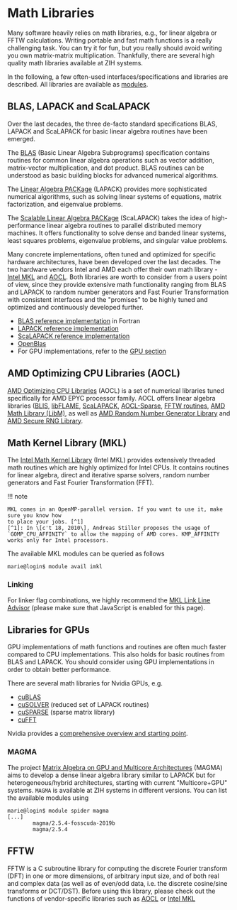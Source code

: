 # Math Libraries

Many software heavily relies on math libraries, e.g., for linear algebra or FFTW calculations.
Writing portable and fast math functions is a really challenging task. You can try it for fun, but you
really should avoid writing you own matrix-matrix multiplication. Thankfully, there are several
high quality math libraries available at ZIH systems.

In the following, a few often-used interfaces/specifications and libraries are described. All
libraries are available as [modules](modules.md).

## BLAS, LAPACK and ScaLAPACK

Over the last decades, the three de-facto standard specifications BLAS, LAPACK and ScaLAPACK for
basic linear algebra routines have been emerged.

The [BLAS](https://www.netlib.org/blas/) (Basic Linear Algebra Subprograms) specification contains routines
for common linear algebra operations such as vector addition, matrix-vector multiplication, and dot
product. BLAS routines can be understood as basic building blocks for advanced numerical algorithms.

The [Linear Algebra PACKage](https://www.netlib.org/lapack/) (LAPACK) provides more
sophisticated numerical algorithms, such as solving linear systems of equations, matrix
factorization, and eigenvalue problems.

<!--With [libFlame](#amd-optimizing-cpu-libraries-aocl) and [MKL](#math-kernel-library-mkl) there are-->
<!--two highly optimised LAPACK implementations aiming for AMD and Intel architecture, respectively.-->

The [Scalable Linear Algebra PACKage](https://www.netlib.org/scalapack) (ScaLAPACK) takes the
idea of high-performance linear algebra routines to parallel distributed memory machines. It offers
functionality to solve dense and banded linear systems, least squares problems, eigenvalue
problems, and singular value problems.

<!--There is also an [optimized implementation](https://developer.amd.com/amd-aocl/scalapack/) addressing-->
<!--AMD architectures.-->

Many concrete implementations, often tuned and optimized for specific hardware architectures, have
been developed over the last decades. The two hardware vendors Intel and AMD each offer their own math
library - [Intel MKL](#math-kernel-library-mkl) and [AOCL](#amd-optimizing-cpu-libraries-aocl).
Both libraries are worth to consider from a users point of view, since they provide extensive math
functionality ranging from BLAS and LAPACK to random number generators and Fast Fourier
Transformation with consistent interfaces and the "promises" to be highly tuned and optimized and
continuously developed further.

- [BLAS reference implementation](https://www.netlib.org/blas/) in Fortran
- [LAPACK reference implementation](https://www.netlib.org/lapack/)
- [ScaLAPACK reference implementation](https://www.netlib.org/scalapack/)
- [OpenBlas](http://www.openblas.net)
- For GPU implementations, refer to the [GPU section](#libraries-for-gpus)

## AMD Optimizing CPU Libraries (AOCL)

[AMD Optimizing CPU Libraries](https://developer.amd.com/amd-aocl/) (AOCL) is a set of numerical
libraries tuned specifically for AMD EPYC processor family. AOCL offers linear algebra libraries
([BLIS](https://developer.amd.com/amd-cpu-libraries/blas-library/),
 [libFLAME](https://developer.amd.com/amd-cpu-libraries/blas-library/#libflame),
 [ScaLAPACK](https://developer.amd.com/amd-aocl/scalapack/),
 [AOCL-Sparse](https://developer.amd.com/amd-aocl/aocl-sparse/),
 [FFTW routines](https://developer.amd.com/amd-aocl/fftw/),
 [AMD Math Library (LibM)](https://developer.amd.com/amd-cpu-libraries/amd-math-library-libm/),
 as well as
 [AMD Random Number Generator Library](https://developer.amd.com/amd-cpu-libraries/rng-library/)
 and
 [AMD Secure RNG Library](https://developer.amd.com/amd-cpu-libraries/rng-library/#securerng).

## Math Kernel Library (MKL)

The
[Intel Math Kernel Library](https://software.intel.com/content/www/us/en/develop/documentation/get-started-with-mkl-for-dpcpp/top.html)
(Intel MKL) provides extensively threaded math routines which are highly optimized for Intel CPUs.
It contains routines for linear algebra, direct and iterative sparse solvers, random number
generators and Fast Fourier Transformation (FFT).

!!! note

    MKL comes in an OpenMP-parallel version. If you want to use it, make sure you know how
    to place your jobs. [^1]
    [^1]: In \[c't 18, 2010\], Andreas Stiller proposes the usage of
    `GOMP_CPU_AFFINITY` to allow the mapping of AMD cores. KMP_AFFINITY works only for Intel processors.

The available MKL modules can be queried as follows

```console
marie@login$ module avail imkl
```

### Linking

For linker flag combinations, we highly recommend the
[MKL Link Line Advisor](http://software.intel.com/en-us/articles/intel-mkl-link-line-advisor/)
(please make sure that JavaScript is enabled for this page).

## Libraries for GPUs

GPU implementations of math functions and routines are often much faster compared to CPU
implementations. This also holds for basic routines from BLAS and LAPACK. You should consider using
GPU implementations in order to obtain better performance.

There are several math libraries for Nvidia GPUs, e.g.

- [cuBLAS](https://docs.nvidia.com/cuda/cublas/index.html)
- [cuSOLVER](https://developer.nvidia.com/cusolver) (reduced set of LAPACK routines)
- [cuSPARSE](https://developer.nvidia.com/cusparse) (sparse matrix library)
- [cuFFT](https://developer.nvidia.com/cufft)

Nvidia provides a
[comprehensive overview and starting point](https://developer.nvidia.com/gpu-accelerated-libraries#linear-algebra).

### MAGMA

The project [Matrix Algebra on GPU and Multicore Architectures](http://icl.cs.utk.edu/magma/) (MAGMA)
aims to develop a dense linear algebra library similar to LAPACK but for heterogeneous/hybrid
architectures, starting with current "Multicore+GPU" systems. `MAGMA` is available at ZIH systems in
different versions. You can list the available modules using

```console
marie@login$ module spider magma
[...]
        magma/2.5.4-fosscuda-2019b
        magma/2.5.4
```

## FFTW

FFTW is a C subroutine library for computing the discrete Fourier transform (DFT) in one or more
dimensions, of arbitrary input size, and of both real and complex data (as well as of even/odd data,
i.e. the discrete cosine/sine transforms or DCT/DST). Before using this library, please check out
the functions of vendor-specific libraries such as [AOCL](#amd-optimizing-cpu-libraries-aocl)
or [Intel MKL](#math-kernel-library-mkl)
